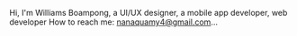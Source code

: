 Hi, I'm Williams Boampong, a UI/UX designer, a mobile app developer, web developer 
How to reach me: nanaquamy4@gmail.com...


